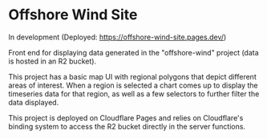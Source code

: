 # Offshore Wind Site

In development (Deployed: https://offshore-wind-site.pages.dev/)

Front end for displaying data generated in the "offshore-wind" project (data is hosted in an R2 bucket).

This project has a basic map UI with regional polygons that depict different areas of interest. When a region is selected a chart comes up to display the timeseries data for that region, as well as a few selectors to further filter the data displayed.

This project is deployed on Cloudflare Pages and relies on Cloudflare's binding system to access the R2 bucket directly in the server functions.

